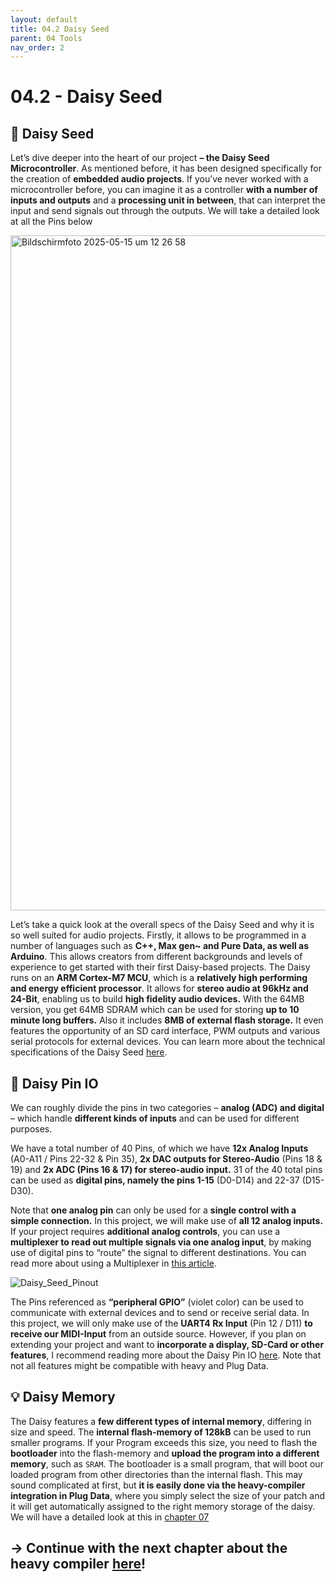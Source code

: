 ```yaml
---
layout: default
title: 04.2 Daisy Seed
parent: 04 Tools
nav_order: 2
---
```


# 04.2 - Daisy Seed

## 🌼 Daisy Seed

Let’s dive deeper into the heart of our project **– the Daisy Seed Microcontroller**. As mentioned before, it has been designed specifically for the creation of **embedded audio projects**. If you’ve never worked with a microcontroller before, you can imagine it as a controller **with a number of inputs and outputs** and a **processing unit in between**, that can interpret the input and send signals out through the outputs. We will take a detailed look at all the Pins below

<img width="1080" alt="Bildschirmfoto 2025-05-15 um 12 26 58" src="https://github.com/user-attachments/assets/93f53edf-199b-424b-8d62-87b651d9d668" />

Let’s take a quick look at the overall specs of the Daisy Seed and why it is so well suited for audio projects. Firstly, it allows to be programmed in a number of languages such as **C++, Max gen~ and Pure Data, as well as Arduino**. This allows creators from different backgrounds and levels of experience to get started with their first Daisy-based projects. The Daisy runs on an **ARM Cortex-M7 MCU**, which is a **relatively high performing and energy efficient processor**. It allows for **stereo audio at 96kHz and 24-Bit**, enabling us to build **high fidelity audio devices.** With the 64MB version, you get 64MB SDRAM which can be used for storing **up to 10 minute long buffers.** Also it includes **8MB of external flash storage.**
It even features the opportunity of an SD card interface, PWM outputs and various serial protocols for external devices. You can learn more about the technical specifications of the Daisy Seed [here](https://daisy.audio/hardware/Seed/).

## 📌 Daisy Pin IO

We can roughly divide the pins in two categories – **analog (ADC) and digital** – which handle **different kinds of inputs** and can be used for different purposes. 

We have a total number of 40 Pins, of which we have **12x Analog Inputs** (A0-A11 / Pins 22-32 & Pin 35), **2x DAC outputs for Stereo-Audio** (Pins 18 & 19) and **2x ADC (Pins 16 & 17) for stereo-audio input.** 31 of the 40 total pins can be used as **digital pins, namely the pins 1-15** (D0-D14) and 22-37 (D15-D30).

Note that **one analog pin** can only be used for a **single control with a simple connection.** In this project, we will make use of **all 12 analog inputs.** If your project requires **additional analog controls**, you can use a **multiplexer to read out multiple signals via one analog input**, by making use of digital pins to “route” the signal to different destinations. You can read more about using a Multiplexer in [this article](https://electro-smith.com/blogs/seeds-n-circuits/what-the-mux-a-guided-tutorial-for-using-multiplexers-with-daisy).

![Daisy_Seed_Pinout](https://github.com/user-attachments/assets/cdad4d97-df48-4076-8c66-2dbf0820fe81)


The Pins referenced as **“peripheral GPIO”** (violet color) can be used to communicate with external devices and to send or receive serial data. In this project, we will only make use of the **UART4 Rx Input** (Pin 12 / D11) **to receive our MIDI-Input** from an outside source. However, if you plan on extending your project and want to **incorporate a display, SD-Card or other features**, I recommend reading more about the Daisy Pin IO [here](https://daisy.audio/hardware/Seed/). Note that not all features might be compatible with heavy and Plug Data.

## 💡 Daisy Memory 
The Daisy features a **few different types of internal memory**, differing in size and speed. The **internal flash-memory of 128kB** can be used to run smaller programs. If your Program exceeds this size, you need to flash the **bootloader** into the flash-memory and **upload the program into a different memory**, such as `SRAM`. The bootloader is a small program, that will boot our loaded program from other directories than the internal flash. This may sound complicated at first, but **it is easily done via the heavy-compiler integration in Plug Data**, where you simply select the size of your patch and it will get automatically assigned to the right memory storage of the daisy. We will have a detailed look at this in [chapter 07]({{site.baseurl}}/chapter-07/07-flashing-a-patch)

## → Continue with the next chapter about the heavy compiler [here]({{site.baseurl}}/chapter-04/04-3-hvcc)!
